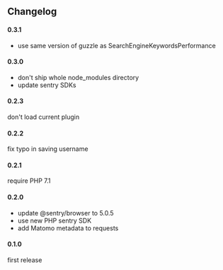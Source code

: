 ## Changelog

#### 0.3.1

- use same version of guzzle as SearchEngineKeywordsPerformance

#### 0.3.0

- don't ship whole node_modules directory
- update sentry SDKs

#### 0.2.3

don't load current plugin

#### 0.2.2

fix typo in saving username

#### 0.2.1

require PHP 7.1

#### 0.2.0

- update @sentry/browser to 5.0.5
- use new PHP sentry SDK
- add Matomo metadata to requests

#### 0.1.0

first release
